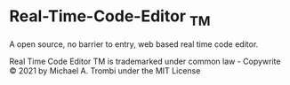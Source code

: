 # Real-Time-Code-Editor <sub>TM</sub>
A open source, no barrier to entry,
web based real time code editor.

Real Time Code Editor TM is trademarked under common law - Copywrite © 2021 by Michael A. Trombi under the MIT License

